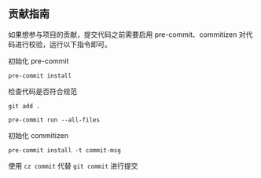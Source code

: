 

## 贡献指南

如果想参与项目的贡献，提交代码之前需要启用 pre-commit、commitizen 对代码进行校验，运行以下指令即可。

初始化 pre-commit

```shell
pre-commit install
```

检查代码是否符合规范

```shell
git add .
```

```shell
pre-commit run --all-files
```

初始化 commitizen

```shell
pre-commit install -t commit-msg
```

使用 `cz commit` 代替 `git commit` 进行提交